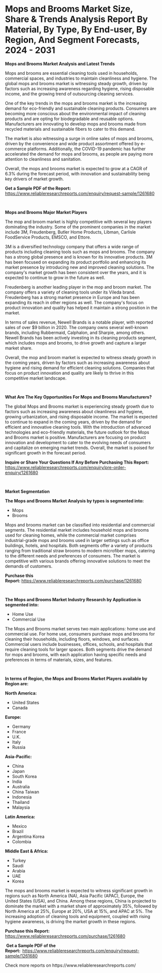 <p><h1>Mops and Brooms Market Size, Share & Trends Analysis Report By Material, By Type, By End-user, By Region, And Segment Forecasts, 2024 - 2031</h1></p><p><strong>Mops and Brooms Market Analysis and Latest Trends</strong></p>
<p><p>Mops and brooms are essential cleaning tools used in households, commercial spaces, and industries to maintain cleanliness and hygiene. The global mops and brooms market is witnessing steady growth, driven by factors such as increasing awareness regarding hygiene, rising disposable income, and the growing trend of outsourcing cleaning services.</p><p>One of the key trends in the mops and brooms market is the increasing demand for eco-friendly and sustainable cleaning products. Consumers are becoming more conscious about the environmental impact of cleaning products and are opting for biodegradable and reusable options. Manufacturers are innovating to develop mops and brooms made from recycled materials and sustainable fibers to cater to this demand.</p><p>The market is also witnessing a surge in online sales of mops and brooms, driven by the convenience and wide product assortment offered by e-commerce platforms. Additionally, the COVID-19 pandemic has further accelerated the demand for mops and brooms, as people are paying more attention to cleanliness and sanitation.</p><p>Overall, the mops and brooms market is expected to grow at a CAGR of 6.3% during the forecast period, with innovation and sustainability being key drivers of market growth.</p></p>
<p><strong>Get a Sample PDF of the Report:&nbsp;</strong> <a href="https://www.reliableresearchreports.com/enquiry/request-sample/1261680">https://www.reliableresearchreports.com/enquiry/request-sample/1261680</a></p>
<p>&nbsp;</p>
<p><strong>Mops and Brooms Major Market Players</strong></p>
<p><p>The mop and broom market is highly competitive with several key players dominating the industry. Some of the prominent companies in the market include 3M, Freudenberg, Butler Home Products, Libman, Carlisle FoodService Products, EMSCO, and Ettore. </p><p>3M is a diversified technology company that offers a wide range of products including cleaning tools such as mops and brooms. The company has a strong global presence and is known for its innovative products. 3M has been focused on expanding its product portfolio and enhancing its market presence by introducing new and improved cleaning solutions. The company's market growth has been consistent over the years, and it is expected to continue to grow in the future as well.</p><p>Freudenberg is another leading player in the mop and broom market. The company offers a variety of cleaning tools under its Vileda brand. Freudenberg has a strong market presence in Europe and has been expanding its reach in other regions as well. The company's focus on product innovation and quality has helped it maintain a strong position in the market.</p><p>In terms of sales revenue, Newell Brands is a notable player, with reported sales of over $9 billion in 2020. The company owns several well-known brands, including Rubbermaid, Calphalon, and Sharpie, among others. Newell Brands has been actively investing in its cleaning products segment, which includes mops and brooms, to drive growth and capture a larger market share.</p><p>Overall, the mop and broom market is expected to witness steady growth in the coming years, driven by factors such as increasing awareness about hygiene and rising demand for efficient cleaning solutions. Companies that focus on product innovation and quality are likely to thrive in this competitive market landscape.</p></p>
<p>&nbsp;</p>
<p><strong>What Are The Key Opportunities For Mops and Brooms Manufacturers?</strong></p>
<p><p>The global Mops and Brooms market is experiencing steady growth due to factors such as increasing awareness about cleanliness and hygiene, growing urbanization, and rising disposable income. The market is expected to continue to expand in the coming years, driven by the demand for efficient and innovative cleaning tools. With the introduction of advanced technologies and eco-friendly materials, the future outlook for the Mops and Brooms market is positive. Manufacturers are focusing on product innovation and development to cater to the evolving needs of consumers and capitalize on emerging market trends. Overall, the market is poised for significant growth in the forecast period.</p></p>
<p><strong>Inquire or Share Your Questions If Any Before Purchasing This Report:</strong> <a href="https://www.reliableresearchreports.com/enquiry/pre-order-enquiry/1261680">https://www.reliableresearchreports.com/enquiry/pre-order-enquiry/1261680</a></p>
<p>&nbsp;</p>
<p><strong>Market Segmentation</strong></p>
<p><strong>The Mops and Brooms Market Analysis by types is segmented into:</strong></p>
<p><ul><li>Mops</li><li>Brooms</li></ul></p>
<p><p>Mops and brooms market can be classified into residential and commercial segments. The residential market includes household mops and brooms used for cleaning homes, while the commercial market comprises industrial-grade mops and brooms used in larger settings such as office buildings, hotels, and hospitals. Both segments offer a variety of products ranging from traditional straw brooms to modern microfiber mops, catering to the different needs and preferences of consumers. The market is competitive with various brands offering innovative solutions to meet the demands of customers.</p></p>
<p><strong>Purchase this Report:&nbsp;</strong><a href="https://www.reliableresearchreports.com/purchase/1261680">https://www.reliableresearchreports.com/purchase/1261680</a></p>
<p>&nbsp;</p>
<p><strong>The Mops and Brooms Market Industry Research by Application is segmented into:</strong></p>
<p><ul><li>Home Use</li><li>Commercial Use</li></ul></p>
<p><p>The Mops and Brooms market serves two main applications: home use and commercial use. For home use, consumers purchase mops and brooms for cleaning their households, including floors, windows, and surfaces. Commercial users include businesses, offices, schools, and hospitals that require cleaning tools for larger spaces. Both segments drive the demand for mops and brooms, with each application having specific needs and preferences in terms of materials, sizes, and features.</p></p>
<p>&nbsp;</p>
<p><strong>In terms of Region, the Mops and Brooms Market Players available by Region are:</strong></p>
<p>
    <p> <strong> North America: </strong>
        <ul>
            <li>United States</li>
            <li>Canada</li>
        </ul>
        </p> 
    <p> <strong> Europe: </strong>
        <ul>
            <li>Germany</li>
            <li>France</li>
            <li>U.K.</li>
            <li>Italy</li>
            <li>Russia</li>
        </ul>
        </p> 
    <p> <strong> Asia-Pacific: </strong>
        <ul>
            <li>China</li>
            <li>Japan</li>
            <li>South Korea</li>
            <li>India</li>
            <li>Australia</li>
            <li>China Taiwan</li>
            <li>Indonesia</li>
            <li>Thailand</li>
            <li>Malaysia</li>
        </ul>
        </p> 
    <p> <strong> Latin America: </strong>
        <ul>
            <li>Mexico</li>
            <li>Brazil</li>
            <li>Argentina Korea</li>
            <li>Colombia</li>
        </ul>
        </p> 
    <p> <strong> Middle East & Africa: </strong>
        <ul>
            <li>Turkey</li>
            <li>Saudi</li>
            <li>Arabia</li>
            <li>UAE</li>
            <li>Korea</li>
        </ul>
    </p>
    </p>
<p><p>The mops and brooms market is expected to witness significant growth in regions such as North America (NA), Asia Pacific (APAC), Europe, the United States (USA), and China. Among these regions, China is projected to dominate the market with a market share of approximately 35%, followed by North America at 25%, Europe at 20%, USA at 15%, and APAC at 5%. The increasing adoption of cleaning tools and equipment, coupled with rising hygiene awareness, is driving the market growth in these regions.</p></p>
<p><strong>Purchase this Report: </strong><a href="https://www.reliableresearchreports.com/purchase/1261680">https://www.reliableresearchreports.com/purchase/1261680</a></p>
<p>&nbsp;<strong>Get a Sample PDF of the Report:&nbsp;&nbsp;</strong><a href="https://www.reliableresearchreports.com/enquiry/request-sample/1261680">https://www.reliableresearchreports.com/enquiry/request-sample/1261680</a></p>
<p><strong></strong></p>
<p>Check more reports on https://www.reliableresearchreports.com/</p>